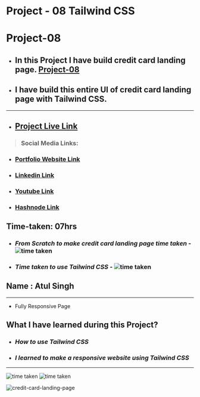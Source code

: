# Project - 08 Tailwind CSS

# Project-08

- ## In this Project I have build credit card landing page. [Project-08](https://fsjs2-12th-dec-project-08.netlify.app/) 

- ## I have build this entire UI of credit card landing page with Tailwind CSS.

---

- ## [ Project Live Link](https://fsjs2-12th-dec-project-08.netlify.app/)
> ### Social Media Links:

- ### [Portfolio Website Link](https://www.findcoder.io/u/atulsinghatul)
- ### [Linkedin Link](https://www.linkedin.com/in/atul-singh-082529249/)
- ### [Youtube Link](https://www.youtube.com/channel/UCBNc9Vs9mAFxnAKjzWRqDFQ)
- ### [Hashnode Link](https://atulsinghatul.hashnode.dev/)

## Time-taken: 07hrs

- ### _From Scratch to make credit card landing page time taken_ - ![time taken](https://img.shields.io/badge/2-hrs-yellowgreen)

- ### _Time taken to use Tailwind CSS_ - ![time taken](https://img.shields.io/badge/05-hrs-orange)

## Name : Atul Singh

---
- Fully Responsive Page

## What I have learned during this Project?

- ### _How to use Tailwind CSS_

- ### _I learned to make a responsive website using Tailwind CSS_

---

![time taken](https://img.shields.io/badge/Project-08-green) ![time taken](https://img.shields.io/badge/Credit%20Card%20Landing%20Page-Tailwind%20%26%20CSS-purple)



![credit-card-landing-page](https://user-images.githubusercontent.com/112545072/210030612-97be02af-e2bf-4cc0-94f5-6b27da485102.png)



